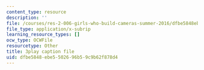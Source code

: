 ```yaml
---
content_type: resource
description: ''
file: /courses/res-2-006-girls-who-build-cameras-summer-2016/dfbe5848ebe5502696b59c9b62f878d4_A4IC92HVLLU.vtt
file_type: application/x-subrip
learning_resource_types: []
ocw_type: OCWFile
resourcetype: Other
title: 3play caption file
uid: dfbe5848-ebe5-5026-96b5-9c9b62f878d4
---
```

